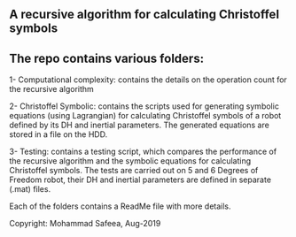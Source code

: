 
## A recursive algorithm for calculating Christoffel symbols

The repo contains various folders:
----------------------------------
1- Computational complexity: contains the details on the operation count for the recursive algorithm

2- Christoffel Symbolic: contains the scripts used for generating symbolic equations (using Lagrangian) for calculating Christoffel symbols of a robot defined by its DH and inertial parameters. The generated equations are stored in a file on the HDD.

3- Testing: contains a testing script, which compares the performance of the recursive algorithm and the symbolic equations for calculating Christoffel symbols. The tests are carried out on 5 and 6 Degrees of Freedom robot, their DH and inertial parameters are defined in separate (.mat) files.

Each of the folders contains a ReadMe file with more details.

Copyright: Mohammad Safeea, Aug-2019

